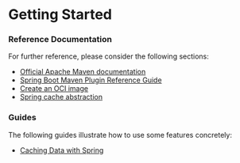 # Getting Started

### Reference Documentation
For further reference, please consider the following sections:

* [Official Apache Maven documentation](https://maven.apache.org/guides/index.html)
* [Spring Boot Maven Plugin Reference Guide](https://docs.spring.io/spring-boot/docs/2.5.3/maven-plugin/reference/html/)
* [Create an OCI image](https://docs.spring.io/spring-boot/docs/2.5.3/maven-plugin/reference/html/#build-image)
* [Spring cache abstraction](https://docs.spring.io/spring-boot/docs/2.5.3/reference/htmlsingle/#boot-features-caching)

### Guides
The following guides illustrate how to use some features concretely:

* [Caching Data with Spring](https://spring.io/guides/gs/caching/)

